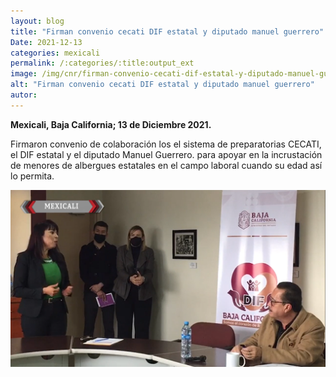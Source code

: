 ```yaml
---
layout: blog
title: "Firman convenio cecati DIF estatal y diputado manuel guerrero"
Date: 2021-12-13
categories: mexicali
permalink: /:categories/:title:output_ext
image: /img/cnr/firman-convenio-cecati-dif-estatal-y-diputado-manuel-guerrero.png
alt: "Firman convenio cecati DIF estatal y diputado manuel guerrero"
autor:
---
```


**Mexicali, Baja California; 13 de Diciembre 2021.** 

Firmaron convenio de colaboración los el sistema de preparatorias CECATI, el DIF estatal y el diputado Manuel Guerrero.
para apoyar en la incrustación de menores de albergues estatales en el campo laboral cuando su edad así lo permita.

<div id="carouselExampleSlidesOnly" class="carousel slide" data-ride="carousel">
  <div class="carousel-inner">
    <div class="carousel-item active">
       <img class="d-block w-100" src="/img/cnr/firman-convenio-cecati-dif-estatal-y-diputado-manuel-guerrero.png" loading="lazy"  alt="Firman convenio cecati DIF estatal y diputado manuel guerrero">
    </div>
  </div>
</div>
